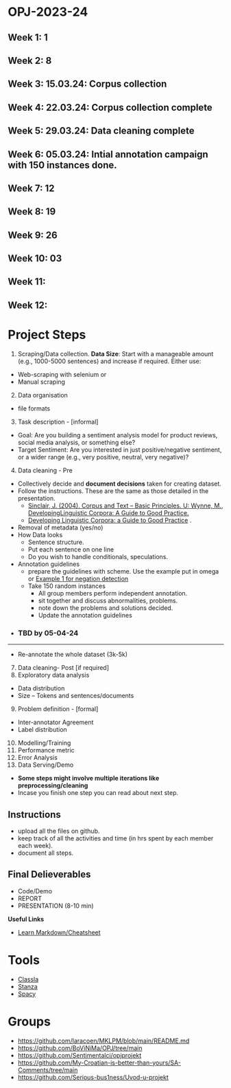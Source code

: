 # OPJ-2023-24
## Week 1: 1
## Week 2: 8
## Week 3: 15.03.24: Corpus collection 
## Week 4: 22.03.24: Corpus collection complete 
## Week 5: 29.03.24: Data cleaning complete
## Week 6: 05.03.24: Intial annotation campaign with 150 instances done.
## Week 7: 12
## Week 8: 19
## Week 9: 26
## Week 10: 03
## Week 11: 
## Week 12:


# Project Steps
1. Scraping/Data collection. **Data Size**: Start with a manageable amount (e.g., 1000-5000 sentences) and increase if required. Either use:
  - Web-scraping with selenium  or
  - Manual scraping
2. Data organisation 
  - file formats 
3. Task description - [informal]
  - Goal: Are you building a sentiment analysis model for product reviews, social media analysis, or something else?
  - Target Sentiment: Are you interested in just positive/negative sentiment, or a wider range (e.g., very positive, neutral, very negative)?
4. Data cleaning - Pre
  - Collectively decide and **document decisions** taken for creating dataset. 
  - Follow the instructions. These are the same as those detailed in the presentation.   
    - [Sinclair, J. (2004). Corpus and Text – Basic Principles. U: Wynne, M.,  DevelopingLinguistic Corpora: A Guide to Good Practice.](http://users.ox.ac.uk/~martinw/dlc/)
    - [Developing Linguistic Corpora: a Guide to Good Practice](http://icar.cnrs.fr/ecole_thematique/contaci/documents/Baude/wynne.pdf) . 
  - Removal of metadata (yes/no)
  - How Data looks 
  	- Sentence structure.
  	- Put each sentence on one line
  	- Do you wish to handle conditionals, speculations.
- Annotation guidelines
  - prepare the guidelines with scheme. Use the example put in omega or [Example 1 for negation detection](https://github.com/ltgoslo/norec_neg/blob/main/annotation_guidelines/guidelines_neg.md)
  - Take 150 random instances
  	- All group members perform independent annotation. 
  	- sit together and discuss abnormalities, problems.
    - note down the problems and solutions decided.   
  	- Update the annotation guidelines
- ### TBD by 05-04-24
-----------------------------------------------------------------
- Re-annotate the whole dataset (3k-5k)
7. Data cleaning- Post [if required]
8. Exploratory data analysis 
  - Data distribution 
  - Size – Tokens and sentences/documents 
9. Problem definition - [formal]
  - Inter-annotator Agreement
  - Label distribution 
10. Modelling/Training 
11. Performance metric 
12. Error Analysis 
13. Data Serving/Demo 

- **Some steps might involve multiple iterations like preprocessing/cleaning**
- Incase you finish one step you can read about next step.

## Instructions
- upload all the files on github.
- keep track of all the activities and time (in hrs spent by each member each week).
- document all steps.

## Final Delieverables
- Code/Demo
- REPORT
- PRESENTATION (8-10 min)


**Useful Links**
- [Learn Markdown/Cheatsheet](https://github.com/adam-p/markdown-here/wiki/Markdown-Cheatsheet)

  
# Tools
- [Classla](https://pypi.org/project/classla/)
- [Stanza](https://stanfordnlp.github.io/stanza/neural_pipeline.html)
- [Spacy](https://spacy.io/models/hr)
  
# Groups
- https://github.com/laracoen/MKLPM/blob/main/README.md
- https://github.com/BoViNiMa/OPJ/tree/main 
- https://github.com/Sentimentalci/opjprojekt
- https://github.com/My-Croatian-is-better-than-yours/SA-Comments/tree/main
- https://github.com/Serious-bus1ness/Uvod-u-projekt  
